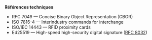 **Références techniques**

* RFC 7049 — Concise Binary Object Representation (CBOR)
* ISO 7816-4 — Interindustry commands for interchange
* ISO/IEC 14443 — RFID proximity cards
* Ed25519 — High-speed high-security digital signature ([RFC 8032](https://datatracker.ietf.org/doc/html/rfc8032))